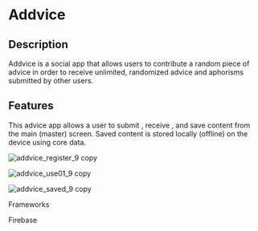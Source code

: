 # Addvice

## Description


Addvice is a social app that allows users to contribute a random piece of advice in order to receive unlimited, randomized advice and aphorisms submitted by other users.  

## Features

This advice app allows a user to submit , receive , and save content from the main (master) screen. Saved content is stored locally (offline) on the device using core data.

![addvice_register_9 copy](https://user-images.githubusercontent.com/17306970/28295499-fc9010f8-6b2e-11e7-9bc4-40b07b28ae77.png)

![addvice_use01_9 copy](https://user-images.githubusercontent.com/17306970/28295512-1837c670-6b2f-11e7-94f3-716104ee49a6.png)

![addvice_saved_9 copy](https://user-images.githubusercontent.com/17306970/28295522-27e1da5c-6b2f-11e7-87b5-0e3b0fb081b6.png)


Frameworks

Firebase
